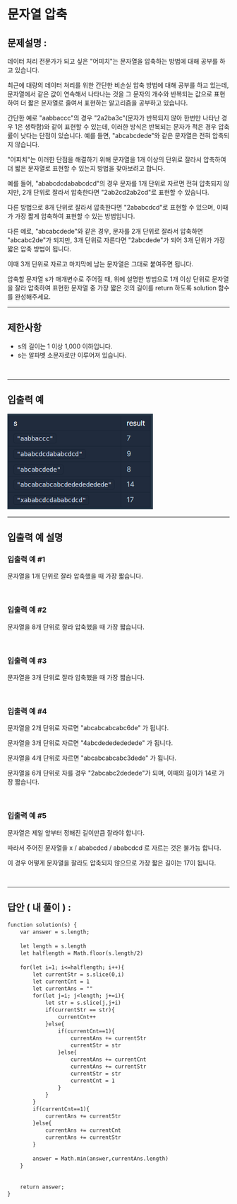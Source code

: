 # 문자열 압축

## 문제설명 :

데이터 처리 전문가가 되고 싶은 "어피치"는 문자열을 압축하는 방법에 대해 공부를 하고 있습니다.

최근에 대량의 데이터 처리를 위한 간단한 비손실 압축 방법에 대해 공부를 하고 있는데, 문자열에서 같은 값이 연속해서 나타나는 것을 그 문자의 개수와 반복되는 값으로 표현하여 더 짧은 문자열로 줄여서 표현하는 알고리즘을 공부하고 있습니다.

간단한 예로 "aabbaccc"의 경우 "2a2ba3c"(문자가 반복되지 않아 한번만 나타난 경우 1은 생략함)와 같이 표현할 수 있는데, 이러한 방식은 반복되는 문자가 적은 경우 압축률이 낮다는 단점이 있습니다. 예를 들면, "abcabcdede"와 같은 문자열은 전혀 압축되지 않습니다.

"어피치"는 이러한 단점을 해결하기 위해 문자열을 1개 이상의 단위로 잘라서 압축하여 더 짧은 문자열로 표현할 수 있는지 방법을 찾아보려고 합니다.

예를 들어, "ababcdcdababcdcd"의 경우 문자를 1개 단위로 자르면 전혀 압축되지 않지만, 2개 단위로 잘라서 압축한다면 "2ab2cd2ab2cd"로 표현할 수 있습니다.

다른 방법으로 8개 단위로 잘라서 압축한다면 "2ababcdcd"로 표현할 수 있으며, 이때가 가장 짧게 압축하여 표현할 수 있는 방법입니다.

다른 예로, "abcabcdede"와 같은 경우, 문자를 2개 단위로 잘라서 압축하면 "abcabc2de"가 되지만, 3개 단위로 자른다면 "2abcdede"가 되어 3개 단위가 가장 짧은 압축 방법이 됩니다.

이때 3개 단위로 자르고 마지막에 남는 문자열은 그대로 붙여주면 됩니다.

압축할 문자열 s가 매개변수로 주어질 때, 위에 설명한 방법으로 1개 이상 단위로 문자열을 잘라 압축하여 표현한 문자열 중 가장 짧은 것의 길이를 return 하도록 solution 함수를 완성해주세요.

---

## 제한사항

- s의 길이는 1 이상 1,000 이하입니다.
- s는 알파벳 소문자로만 이루어져 있습니다.

<br/>

---

## 입출력 예

<img src ='문자열 압축.png'>

<br/>

---

## 입출력 예 설명

### 입출력 예 #1

문자열을 1개 단위로 잘라 압축했을 때 가장 짧습니다.

<br/>

### 입출력 예 #2

문자열을 8개 단위로 잘라 압축했을 때 가장 짧습니다.

<br/>

### 입출력 예 #3

문자열을 3개 단위로 잘라 압축했을 때 가장 짧습니다.

<br/>

### 입출력 예 #4

문자열을 2개 단위로 자르면 "abcabcabcabc6de" 가 됩니다.

문자열을 3개 단위로 자르면 "4abcdededededede" 가 됩니다.

문자열을 4개 단위로 자르면 "abcabcabcabc3dede" 가 됩니다.

문자열을 6개 단위로 자를 경우 "2abcabc2dedede"가 되며, 이때의 길이가 14로 가장 짧습니다.

<br/>

### 입출력 예 #5

문자열은 제일 앞부터 정해진 길이만큼 잘라야 합니다.

따라서 주어진 문자열을 x / ababcdcd / ababcdcd 로 자르는 것은 불가능 합니다.

이 경우 어떻게 문자열을 잘라도 압축되지 않으므로 가장 짧은 길이는 17이 됩니다.

<br/>

---

## 답안 ( 내 풀이 ) :

```
function solution(s) {
    var answer = s.length;

    let length = s.length
    let halflength = Math.floor(s.length/2)

    for(let i=1; i<=halflength; i++){
        let currentStr = s.slice(0,i)
        let currentCnt = 1
        let currentAns = ""
        for(let j=i; j<length; j+=i){
            let str = s.slice(j,j+i)
            if(currentStr == str){
                currentCnt++
            }else{
                if(currentCnt==1){
                    currentAns += currentStr
                    currentStr = str
                }else{
                    currentAns += currentCnt
                    currentAns += currentStr
                    currentStr = str
                    currentCnt = 1
                }
            }
        }
        if(currentCnt==1){
            currentAns += currentStr
        }else{
            currentAns += currentCnt
            currentAns += currentStr
        }

        answer = Math.min(answer,currentAns.length)
    }


    return answer;
}
```
